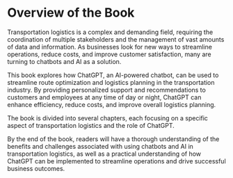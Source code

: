 Overview of the Book
==================================

Transportation logistics is a complex and demanding field, requiring the coordination of multiple stakeholders and the management of vast amounts of data and information. As businesses look for new ways to streamline operations, reduce costs, and improve customer satisfaction, many are turning to chatbots and AI as a solution.

This book explores how ChatGPT, an AI-powered chatbot, can be used to streamline route optimization and logistics planning in the transportation industry. By providing personalized support and recommendations to customers and employees at any time of day or night, ChatGPT can enhance efficiency, reduce costs, and improve overall logistics planning.

The book is divided into several chapters, each focusing on a specific aspect of transportation logistics and the role of ChatGPT.

By the end of the book, readers will have a thorough understanding of the benefits and challenges associated with using chatbots and AI in transportation logistics, as well as a practical understanding of how ChatGPT can be implemented to streamline operations and drive successful business outcomes.
